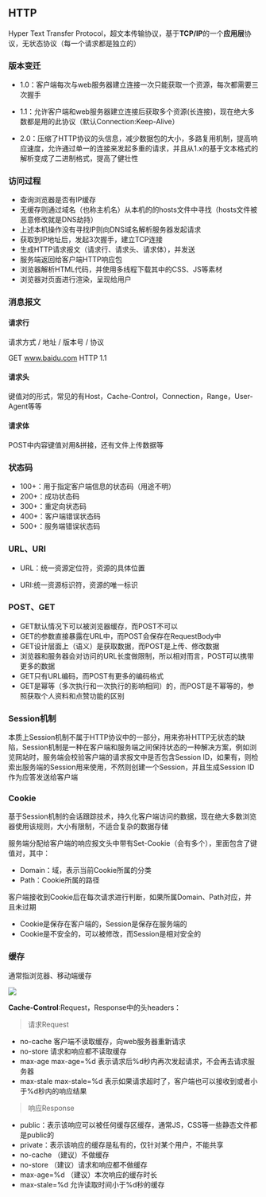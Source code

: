 ## HTTP

Hyper Text Transfer Protocol，超文本传输协议，基于**TCP/IP**的一个**应用层**协议，无状态协议（每一个请求都是独立的）

### 版本变迁

- 1.0：客户端每次与web服务器建立连接一次只能获取一个资源，每次都需要三次握手

- 1.1：允许客户端和web服务器建立连接后获取多个资源(长连接)，现在绝大多数都是用的此协议（默认Connection:Keep-Alive）

- 2.0：压缩了HTTP协议的头信息，减少数据包的大小，多路复用机制，提高响应速度，允许通过单一的连接来发起多重的请求，并且从1.x的基于文本格式的解析变成了二进制格式，提高了健壮性

### 访问过程

- 查询浏览器是否有IP缓存
- 无缓存则通过域名（也称主机名）从本机的的hosts文件中寻找（hosts文件被恶意修改就是DNS劫持）
- 上述本机操作没有寻找IP则向DNS域名解析服务器发起请求
- 获取到IP地址后，发起3次握手，建立TCP连接
- 生成HTTP请求报文（请求行、请求头、请求体），并发送
- 服务端返回给客户端HTTP响应包
- 浏览器解析HTML代码，并使用多线程下载其中的CSS、JS等素材
- 浏览器对页面进行渲染，呈现给用户

### 消息报文

#### 请求行

请求方式 / 地址 / 版本号 / 协议

GET www.baidu.com HTTP 1.1

#### 请求头

键值对的形式，常见的有Host，Cache-Control，Connection，Range，User-Agent等等

#### 请求体

POST中内容键值对用&拼接，还有文件上传数据等

### 状态码

- 100+：用于指定客户端信息的状态码（用途不明）
- 200+：成功状态码
- 300+：重定向状态码
- 400+：客户端错误状态码
- 500+：服务端错误状态码

### URL、URI

- URL：统一资源定位符，资源的具体位置

- URI:统一资源标识符，资源的唯一标识

### POST、GET

- GET默认情况下可以被浏览器缓存，而POST不可以
- GET的参数直接暴露在URL中，而POST会保存在RequestBody中
- GET设计层面上（语义）是获取数据，而POST是上传、修改数据
- 浏览器和服务器会对访问的URL长度做限制，所以相对而言，POST可以携带更多的数据
- GET只有URL编码，而POST有更多的编码格式
- GET是幂等（多次执行和一次执行的影响相同）的，而POST是不幂等的，参照获取个人资料和点赞功能的区别

### Session机制

本质上Session机制不属于HTTP协议中的一部分，用来弥补HTTP无状态的缺陷，Session机制是一种在客户端和服务端之间保持状态的一种解决方案，例如浏览网站时，服务端会校验客户端的请求报文中是否包含Session ID，如果有，则检索出服务端的Session用来使用，不然则创建一个Session，并且生成Session ID作为应答发送给客户端

### Cookie

基于Session机制的会话跟踪技术，持久化客户端访问的数据，现在绝大多数浏览器使用该规则，大小有限制，不适合复杂的数据存储

服务端分配给客户端的响应报文头中带有Set-Cookie（会有多个），里面包含了键值对，其中：
- Domain：域，表示当前Cookie所属的分类
- Path：Cookie所属的路径

客户端接收到Cookie后在每次请求进行判断，如果所属Domain、Path对应，并且未过期

- Cookie是保存在客户端的，Session是保存在服务端的
- Cookie是不安全的，可以被修改，而Session是相对安全的

### 缓存

通常指浏览器、移动端缓存


![](https://raw.githubusercontent.com/TruthKeeper/Note/master/Http/HTTP%E7%BC%93%E5%AD%98.png)


**Cache-Control**:Request，Response中的头headers：

> 请求Request

- no-cache  客户端不读取缓存，向web服务器重新请求
- no-store  请求和响应都不读取缓存
- max-age  max-age=%d  表示请求后%d秒内再次发起请求，不会再去请求服务器
- max-stale  max-stale=%d  表示如果请求超时了，客户端也可以接收到或者小于%d秒内的响应结果

> 响应Response

- public：表示该响应可以被任何缓存区缓存，通常JS，CSS等一些静态文件都是public的
- private：表示该响应的缓存是私有的，仅针对某个用户，不能共享
- no-cache  （建议）不做缓存
- no-store  （建议）请求和响应都不做缓存
- max-age=%d  （建议）本次响应的缓存时长
- max-stale=%d  允许读取时间小于%d秒的缓存








